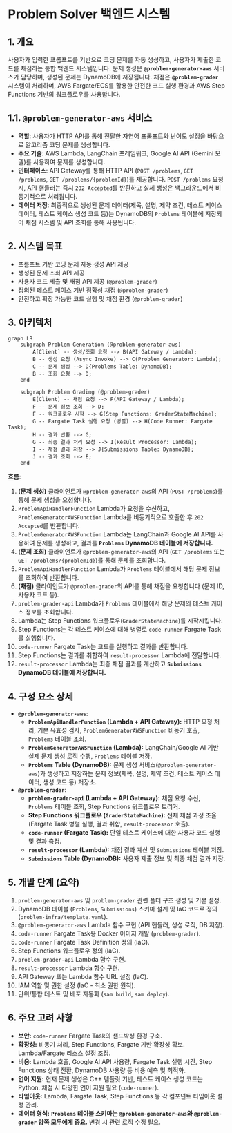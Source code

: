# Problem Solver 백엔드 시스템

## 1. 개요

사용자가 입력한 프롬프트를 기반으로 코딩 문제를 자동 생성하고, 사용자가 제출한 코드를 채점하는 통합 백엔드 시스템입니다. 문제 생성은 **`@problem-generator-aws`** 서비스가 담당하며, 생성된 문제는 DynamoDB에 저장됩니다. 채점은 **`@problem-grader`** 시스템이 처리하며, AWS Fargate/ECS를 활용한 안전한 코드 실행 환경과 AWS Step Functions 기반의 워크플로우를 사용합니다.

## 1.1. `@problem-generator-aws` 서비스

- **역할**: 사용자가 HTTP API를 통해 전달한 자연어 프롬프트와 난이도 설정을 바탕으로 알고리즘 코딩 문제를 생성합니다.
- **주요 기술**: AWS Lambda, LangChain 프레임워크, Google AI API (Gemini 모델)를 사용하여 문제를 생성합니다.
- **인터페이스**: API Gateway를 통해 HTTP API (`POST /problems`, `GET /problems`, `GET /problems/{problemId}`)를 제공합니다. `POST /problems` 요청 시, API 핸들러는 즉시 `202 Accepted`를 반환하고 실제 생성은 백그라운드에서 비동기적으로 처리됩니다.
- **데이터 저장**: 최종적으로 생성된 문제 데이터(제목, 설명, 제약 조건, 테스트 케이스 데이터, 테스트 케이스 생성 코드 등)는 DynamoDB의 `Problems` 테이블에 저장되어 채점 시스템 및 API 조회를 통해 사용됩니다.

## 2. 시스템 목표

- 프롬프트 기반 코딩 문제 자동 생성 API 제공
- 생성된 문제 조회 API 제공
- 사용자 코드 제출 및 채점 API 제공 (`@problem-grader`)
- 정의된 테스트 케이스 기반 정확성 채점 (`@problem-grader`)
- 안전하고 확장 가능한 코드 실행 및 채점 환경 (`@problem-grader`)

## 3. 아키텍처

```mermaid
graph LR
    subgraph Problem Generation (@problem-generator-aws)
        A[Client] -- 생성/조회 요청 --> B(API Gateway / Lambda);
        B -- 생성 요청 (Async Invoke) --> C(Problem Generator: Lambda);
        C -- 문제 생성 --> D{Problems Table: DynamoDB};
        B -- 조회 요청 --> D;
    end

    subgraph Problem Grading (@problem-grader)
        E[Client] -- 채점 요청 --> F(API Gateway / Lambda);
        F -- 문제 정보 조회 --> D;
        F -- 워크플로우 시작 --> G(Step Functions: GraderStateMachine);
        G -- Fargate Task 실행 요청 (병렬) --> H(Code Runner: Fargate Task);
        H -- 결과 반환 --> G;
        G -- 최종 결과 처리 요청 --> I(Result Processor: Lambda);
        I -- 채점 결과 저장 --> J{Submissions Table: DynamoDB};
        J -- 결과 조회 --> E;
    end
```

**흐름:**

1.  **(문제 생성)** 클라이언트가 `@problem-generator-aws`의 API (`POST /problems`)를 통해 문제 생성을 요청합니다.
2.  `ProblemApiHandlerFunction` Lambda가 요청을 수신하고, `ProblemGeneratorAWSFunction` Lambda를 비동기적으로 호출한 후 `202 Accepted`를 반환합니다.
3.  `ProblemGeneratorAWSFunction` Lambda는 LangChain과 Google AI API를 사용하여 문제를 생성하고, 결과를 **`Problems` DynamoDB 테이블에 저장합니다.**
4.  **(문제 조회)** 클라이언트가 `@problem-generator-aws`의 API (`GET /problems` 또는 `GET /problems/{problemId}`)를 통해 문제를 조회합니다.
5.  `ProblemApiHandlerFunction` Lambda가 `Problems` 테이블에서 해당 문제 정보를 조회하여 반환합니다.
6.  **(채점)** 클라이언트가 `@problem-grader`의 API를 통해 채점을 요청합니다 (문제 ID, 사용자 코드 등).
7.  `problem-grader-api` Lambda가 `Problems` 테이블에서 해당 문제의 테스트 케이스 정보를 조회합니다.
8.  Lambda는 Step Functions 워크플로우(`GraderStateMachine`)를 시작시킵니다.
9.  Step Functions는 각 테스트 케이스에 대해 병렬로 `code-runner` Fargate Task를 실행합니다.
10. `code-runner` Fargate Task는 코드를 실행하고 결과를 반환합니다.
11. Step Functions는 결과를 취합하여 `result-processor` Lambda에 전달합니다.
12. `result-processor` Lambda는 최종 채점 결과를 계산하고 **`Submissions` DynamoDB 테이블에 저장합니다.**

## 4. 구성 요소 상세

- **`@problem-generator-aws`:**
  - **`ProblemApiHandlerFunction` (Lambda + API Gateway):** HTTP 요청 처리, 기본 유효성 검사, `ProblemGeneratorAWSFunction` 비동기 호출, `Problems` 테이블 조회.
  - **`ProblemGeneratorAWSFunction` (Lambda):** LangChain/Google AI 기반 실제 문제 생성 로직 수행, `Problems` 테이블 저장.
  - **`Problems` Table (DynamoDB):** 문제 생성 서비스(`@problem-generator-aws`)가 생성하고 저장하는 문제 정보(제목, 설명, 제약 조건, 테스트 케이스 데이터, 생성 코드 등) 저장소.
- **`@problem-grader`:**
  - **`problem-grader-api` (Lambda + API Gateway):** 채점 요청 수신, `Problems` 테이블 조회, Step Functions 워크플로우 트리거.
  - **Step Functions 워크플로우 (`GraderStateMachine`):** 전체 채점 과정 조율 (Fargate Task 병렬 실행, 결과 취합, `result-processor` 호출).
  - **`code-runner` (Fargate Task):** 단일 테스트 케이스에 대한 사용자 코드 실행 및 결과 측정.
  - **`result-processor` (Lambda):** 채점 결과 계산 및 `Submissions` 테이블 저장.
  - **`Submissions` Table (DynamoDB):** 사용자 제출 정보 및 최종 채점 결과 저장.

## 5. 개발 단계 (요약)

1.  `problem-generator-aws` 및 `problem-grader` 관련 폴더 구조 생성 및 기본 설정.
2.  DynamoDB 테이블 (`Problems`, `Submissions`) 스키마 설계 및 IaC 코드로 정의 (`problem-infra/template.yaml`).
3.  `@problem-generator-aws` Lambda 함수 구현 (API 핸들러, 생성 로직, DB 저장).
4.  `code-runner` Fargate Task용 Docker 이미지 개발 (`problem-grader`).
5.  `code-runner` Fargate Task Definition 정의 (IaC).
6.  Step Functions 워크플로우 정의 (IaC).
7.  `problem-grader-api` Lambda 함수 구현.
8.  `result-processor` Lambda 함수 구현.
9.  API Gateway 또는 Lambda 함수 URL 설정 (IaC).
10. IAM 역할 및 권한 설정 (IaC - 최소 권한 원칙).
11. 단위/통합 테스트 및 배포 자동화 (`sam build`, `sam deploy`).

## 6. 주요 고려 사항

- **보안:** `code-runner` Fargate Task의 샌드박싱 환경 구축.
- **확장성:** 비동기 처리, Step Functions, Fargate 기반 확장성 확보. Lambda/Fargate 리소스 설정 조정.
- **비용:** Lambda 호출, Google AI API 사용량, Fargate Task 실행 시간, Step Functions 상태 전환, DynamoDB 사용량 등 비용 예측 및 최적화.
- **언어 지원:** 현재 문제 생성은 C++ 템플릿 기반, 테스트 케이스 생성 코드는 Python. 채점 시 다양한 언어 지원 필요 (`code-runner`).
- **타임아웃:** Lambda, Fargate Task, Step Functions 등 각 컴포넌트 타임아웃 설정 관리.
- **데이터 형식:** **`Problems` 테이블 스키마는 `@problem-generator-aws`와 `@problem-grader` 양쪽 모두에게 중요.** 변경 시 관련 로직 수정 필요.

